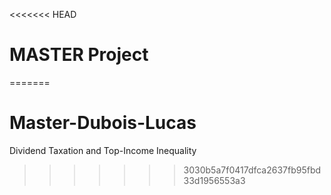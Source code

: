 <<<<<<< HEAD
# MASTER Project
=======
# Master-Dubois-Lucas
Dividend Taxation and Top-Income Inequality
>>>>>>> 3030b5a7f0417dfca2637fb95fbd33d1956553a3
